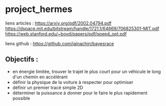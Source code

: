 # project_hermes

liens articles :
https://arxiv.org/pdf/2002.04794.pdf
https://dspace.mit.edu/bitstream/handle/1721.1/64669/706825301-MIT.pdf
https://web.stanford.edu/~boyd/papers/pdf/speed_opt.pdf

liens github : 
https://github.com/jainachin/bayesrace

## Objectifs :

- en énergie limitée, trouver le trajet le plus court pour un véhicule le long d'un chemin en accélérant
- définir la physique de la voiture à respecter pour optimiser
- définir un premier tracé simple 2D
- déterminer la puissance à donner pour le faire le plus rapidement possible
